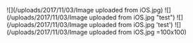 ![](/uploads/2017/11/03/Image uploaded from iOS.jpg)
![](/uploads/2017/11/03/Image uploaded from iOS.jpg "test")
![](/uploads/2017/11/03/Image uploaded from iOS.jpg 'test')
![](/uploads/2017/11/03/Image uploaded from iOS.jpg =100x100)